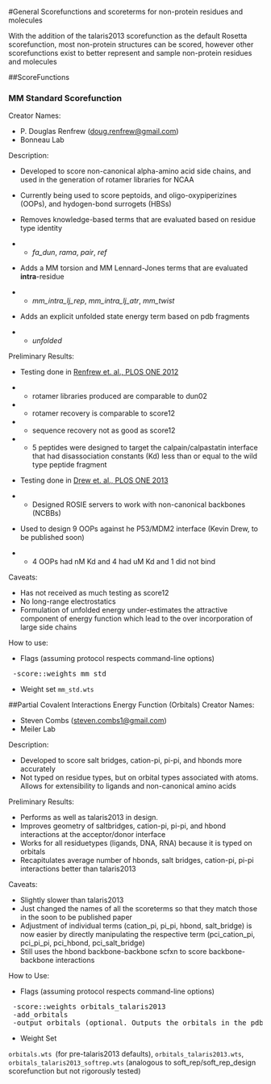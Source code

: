 #General Scorefunctions and scoreterms for non-protein residues and molecules

With the addition of the talaris2013 scorefunction as the default Rosetta scorefunction, most non-protein structures can be scored, however other scorefunctions exist to better represent and sample non-protein residues and molecules

##ScoreFunctions
### MM Standard Scorefunction
Creator Names:
* P. Douglas Renfrew (doug.renfrew@gmail.com)
* Bonneau Lab

Description:
* Developed to score non-canonical alpha-amino acid side chains, and used in the generation of rotamer libraries for NCAA
* Currently being used to score peptoids, and oligo-oxypiperizines (OOPs), and hydogen-bond surrogets (HBSs)
* Removes knowledge-based terms that are evaluated based on residue type identity

* *  *fa_dun*, *rama*, *pair*, *ref*
* Adds a MM torsion and MM Lennard-Jones terms that are evaluated **intra**-residue

* *  *mm_intra_lj_rep*, *mm_intra_lj_atr*, *mm_twist*
* Adds an explicit unfolded state energy term based on pdb fragments

* *  *unfolded*

Preliminary Results:
* Testing done in [Renfrew et. al., PLOS ONE 2012](http://www.plosone.org/article/info%3Adoi%2F10.1371%2Fjournal.pone.0032637)

* * rotamer libraries produced are comparable to dun02
* * rotamer recovery is comparable to score12
* * sequence recovery not as good as score12
* * 5 peptides were designed to target the calpain/calpastatin interface that had disassociation constants (Kd) less than or equal to the wild type peptide fragment
* Testing done in [Drew et. al., PLOS ONE 2013](http://www.plosone.org/article/info%3Adoi%2F10.1371%2Fjournal.pone.0067051)
* * Designed ROSIE servers to work with non-canonical backbones (NCBBs)
* Used to design 9 OOPs against he P53/MDM2 interface (Kevin Drew, to be published soon)
* * 4 OOPs had nM Kd and 4 had uM Kd and 1 did not bind

Caveats:
* Has not received as much testing as score12
* No long-range electrostatics
* Formulation of unfolded energy under-estimates the attractive component of energy function which lead to the over incorporation of large side chains

How to use:
* Flags (assuming protocol respects command-line options)
<pre>
 -score::weights mm_std
</pre>
* Weight set
 <code>mm_std.wts</code>

##Partial Covalent Interactions Energy Function (Orbitals)
Creator Names:
* Steven Combs (steven.combs1@gmail.com)
* Meiler Lab

Description:
* Developed to score salt bridges, cation-pi, pi-pi, and hbonds more accurately
* Not typed on residue types, but on orbital types associated with atoms. Allows for extensibility to ligands and non-canonical amino acids

Preliminary Results:
* Performs as well as talaris2013 in design.
* Improves geometry of saltbridges, cation-pi, pi-pi, and hbond interactions at the acceptor/donor interface
* Works for all residuetypes (ligands, DNA, RNA) because it is typed on orbitals
* Recapitulates average number of hbonds, salt bridges, cation-pi, pi-pi interactions better than talaris2013

Caveats: 
* Slightly slower than talaris2013
* Just changed the names of all the scoreterms so that they match those in the soon to be published paper
* Adjustment of individual terms (cation_pi, pi_pi, hbond, salt_bridge) is now easier by directly manipulating the respective term (pci_cation_pi, pci_pi_pi, pci_hbond, pci_salt_bridge)
* Still uses the hbond backbone-backbone scfxn to score backbone-backbone interactions

How to Use:
* Flags (assuming protocol respects command-line options)
<pre>
 -score::weights orbitals_talaris2013
 -add_orbitals
 -output_orbitals (optional. Outputs the orbitals in the pdb file)
</pre>
* Weight Set

 <code>orbitals.wts </code>(for pre-talaris2013 defaults), <code>orbitals_talaris2013.wts</code>, <code>orbitals_talaris2013_softrep.wts</code> (analogous to soft_rep/soft_rep_design scorefunction but not rigorously tested)
  